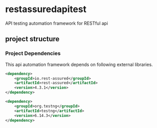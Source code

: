 # restassuredapitest
API testing automation framework for RESTful api

## project structure
### Project Dependencies
This api automation framework depends on following 
external libraries.
```xml
<dependency>
	<groupId>io.rest-assured</groupId>
	<artifactId>rest-assured</artifactId>
	<version>4.3.1</version>
</dependency>

<dependency>
    <groupId>org.testng</groupId>
	<artifactId>testng</artifactId>
	<version>6.14.3</version>
</dependency>
   
```